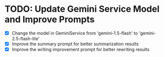 # TODO: Update Gemini Service Model and Improve Prompts

- [x] Change the model in GeminiService from 'gemini-1.5-flash' to 'gemini-2.5-flash-lite'
- [x] Improve the summary prompt for better summarization results
- [x] Improve the writing improvement prompt for better rewriting results
